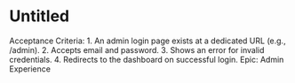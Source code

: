 # Untitled

Acceptance Criteria: 1. An admin login page exists at a dedicated URL (e.g., /admin). 2. Accepts email and password. 3. Shows an error for invalid credentials. 4. Redirects to the dashboard on successful login.
Epic: Admin Experience